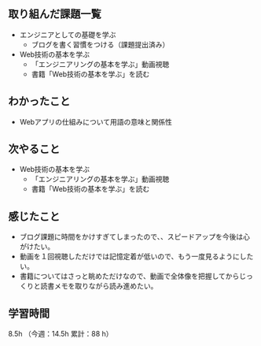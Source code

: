 ## 取り組んだ課題一覧
- エンジニアとしての基礎を学ぶ
  - ブログを書く習慣をつける（課題提出済み）
- Web技術の基本を学ぶ
  - 「エンジニアリングの基本を学ぶ」動画視聴
  - 書籍「Web技術の基本を学ぶ」を読む
## わかったこと
- Webアプリの仕組みについて用語の意味と関係性
## 次やること
- Web技術の基本を学ぶ
  - 「エンジニアリングの基本を学ぶ」動画視聴
  - 書籍「Web技術の基本を学ぶ」を読む
## 感じたこと
- ブログ課題に時間をかけすぎてしまったので、、スピードアップを今後は心がけたい。
- 動画を１回視聴しただけでは記憶定着が低いので、もう一度見るようにしたい。
- 書籍についてはさっと眺めただけなので、動画で全体像を把握してからじっくりと読書メモを取りながら読み進めたい。
## 学習時間
8.5h （今週：14.5h 累計：88 h）
